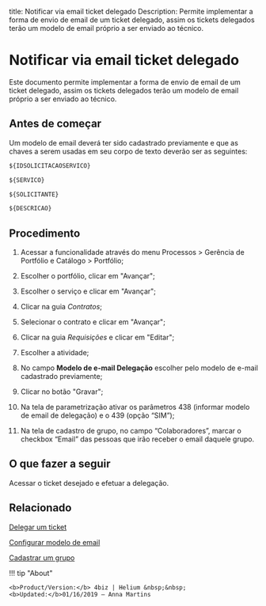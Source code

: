 title: Notificar via email ticket delegado
Description: Permite implementar a forma de envio de email de um ticket delegado, assim os tickets delegados terão um modelo de email próprio a ser enviado ao técnico.
# Notificar via email ticket delegado

Este documento permite implementar a forma de envio de email de um ticket
delegado, assim os tickets delegados terão um modelo de email próprio a ser
enviado ao técnico.

Antes de começar
--------------------

Um modelo de email deverá ter sido cadastrado previamente e que as chaves a
serem usadas em seu corpo de texto deverão ser as seguintes:

```html
${IDSOLICITACAOSERVICO}

${SERVICO}

${SOLICITANTE}

${DESCRICAO}
```

Procedimento
----------------

1.  Acessar a funcionalidade através do menu Processos \> Gerência de Portfólio
    e Catálogo \> Portfólio;

2.  Escolher o portfólio, clicar em "Avançar";

3.  Escolher o serviço e clicar em "Avançar";

4.  Clicar na guia *Contratos*;

5.  Selecionar o contrato e clicar em "Avançar";

6.  Clicar na guia *Requisições* e clicar em "Editar";

7.  Escolher a atividade;

8.  No campo **Modelo de e-mail Delegação** escolher pelo modelo de e-mail
    cadastrado previamente;

9.  Clicar no botão "Gravar";

10.  Na tela de parametrização ativar os parâmetros 438 (informar modelo de email
    de delegação) e o 439 (opção “SIM”);

11.  Na tela de cadastro de grupo, no campo “Colaboradores”, marcar o checkbox
    “Email” das pessoas que irão receber o email daquele grupo.


O que fazer a seguir
--------------------

Acessar o ticket desejado e efetuar a delegação.


Relacionado
-------

[Delegar um ticket](/pt-br/4biz-helium/processes/tickets/use/delegate-ticket.html)

[Configurar modelo de email](/pt-br/4biz-helium/platform-administration/email-settings/email-templates-configure-email-template.html)

[Cadastrar um grupo](/pt-br/4biz-helium/initial-settings/access-settings/user/register-groups.html)

<!-- <i class='fa fa-youtube-play  fa-2x' style='color:#97ce17;vertical-align: middle;'> </i> [Video Library](https://www.youtube.com/playlist?list=PLB5qK2uzf2RN9wA1DbVHEot2QD2gW8_jq)'
-->
!!! tip "About"

    <b>Product/Version:</b> 4biz | Helium &nbsp;&nbsp;
    <b>Updated:</b>01/16/2019 – Anna Martins
